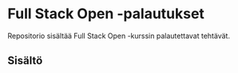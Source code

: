 
# Full Stack Open -palautukset

Repositorio sisältää Full Stack Open -kurssin palautettavat tehtävät.

## Sisältö

